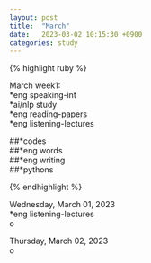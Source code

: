```yaml
---
layout: post
title:  "March"
date:   2023-03-02 10:15:30 +0900
categories: study
---
```







{% highlight ruby %}


March week1:  
*eng speaking-int    
*ai/nlp study     
*eng reading-papers   
*eng listening-lectures      

##*codes  
##*eng words  
##*eng writing  
##*pythons



{% endhighlight %}  



Wednesday, March 01, 2023       
*eng listening-lectures      
o  


Thursday, March 02, 2023       
o  




